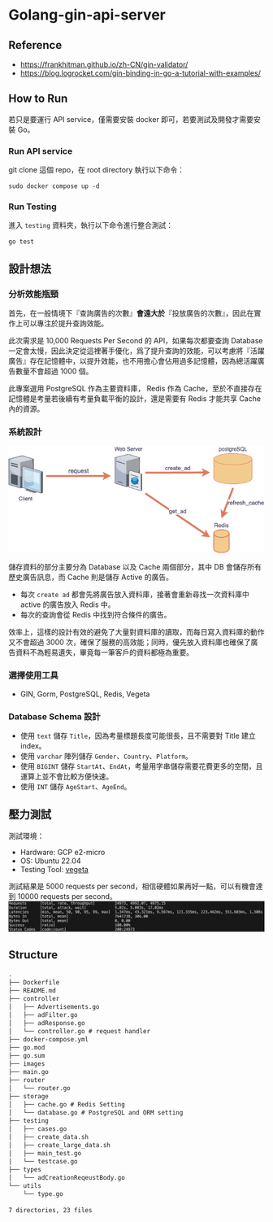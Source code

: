 # Golang-gin-api-server

## Reference 
- https://frankhitman.github.io/zh-CN/gin-validator/
- https://blog.logrocket.com/gin-binding-in-go-a-tutorial-with-examples/

## How to Run
若只是要運行 API service，僅需要安裝 docker 即可，若要測試及開發才需要安裝 Go。

### Run API service
git clone 這個 repo，在 root directory 執行以下命令：
```
sudo docker compose up -d
```

### Run Testing
進入 `testing` 資料夾，執行以下命令進行整合測試：
```
go test
```

## 設計想法
### 分析效能瓶頸
首先，在一般情境下『查詢廣告的次數』**會遠大於**『投放廣告的次數』，因此在實作上可以專注於提升查詢效能。

此次需求是 10,000 Requests Per Second 的 API，如果每次都要查詢 Database 一定會太慢，因此決定從這裡著手優化，爲了提升查詢的效能，可以考慮將『活躍廣告』存在記憶體中，以提升效能，也不用擔心會佔用過多記憶體，因為總活躍廣告數量不會超過 1000 個。

此專案選用 PostgreSQL 作為主要資料庫， Redis 作為 Cache，至於不直接存在記憶體是考量若後續有考量負載平衡的設計，還是需要有 Redis 才能共享 Cache 內的資源。

### 系統設計
![system](images/system.png)

儲存資料的部分主要分為 Database 以及 Cache 兩個部分，其中 DB 會儲存所有歷史廣告訊息，而 Cache 則是儲存 Active 的廣告。

- 每次 `create ad` 都會先將廣告放入資料庫，接著會重新尋找一次資料庫中 active 的廣告放入 Redis 中。
- 每次的查詢會從 Redis 中找到符合條件的廣告。

效率上，這樣的設計有效的避免了大量對資料庫的讀取，而每日寫入資料庫的動作又不會超過 3000 次，確保了服務的高效能；同時，優先放入資料庫也確保了廣告資料不為輕易遺失，畢竟每一筆客戶的資料都極為重要。

### 選擇使用工具
- GIN, Gorm, PostgreSQL, Redis, Vegeta

### Database Schema 設計
- 使用 `text` 儲存 `Title`，因為考量標題長度可能很長，且不需要對 Title 建立 index。
- 使用 `varchar` 陣列儲存 `Gender`、`Country`、`Platform`。
- 使用 `BIGINT` 儲存 `StartAt`、`EndAt`，考量用字串儲存需要花費更多的空間，且運算上並不會比較方便快速。
- 使用 `INT` 儲存 `AgeStart`、`AgeEnd`。

## 壓力測試
測試環境：
- Hardware: GCP e2-micro 
- OS: Ubuntu 22.04
- Testing Tool: [vegeta](https://github.com/tsenart/vegeta)

測試結果是 5000 requests per second，相信硬體如果再好一點，可以有機會達到 10000 requests per second。
![alt text](images/testing_5000rps.png)

## Structure
```
.
├── Dockerfile
├── README.md
├── controller
│   ├── Advertisements.go
│   ├── adFilter.go
│   ├── adResponse.go
│   └── controller.go # request handler
├── docker-compose.yml
├── go.mod
├── go.sum
├── images
├── main.go
├── router
│   └── router.go
├── storage
│   ├── cache.go # Redis Setting
│   └── database.go # PostgreSQL and ORM setting
├── testing
│   ├── cases.go
│   ├── create_data.sh
│   ├── create_large_data.sh
│   ├── main_test.go
│   └── testcase.go
├── types
│   └── adCreationReqeustBody.go
└── utils
    └── type.go

7 directories, 23 files
```